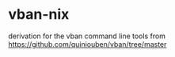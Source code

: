 # vban-nix
derivation for the vban command line tools
from https://github.com/quiniouben/vban/tree/master
